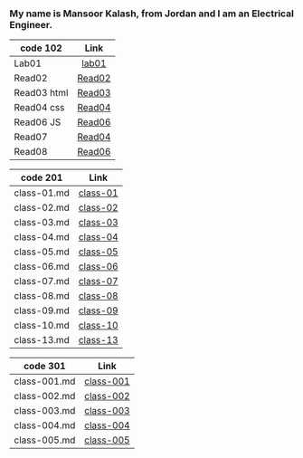 
### My name is Mansoor Kalash, from Jordan and I am an Electrical Engineer.


| code 102      | Link                                                            | 
| ------------- |:---------------------------------------------------------------:| 
| Lab01         |[lab01](https://mansoor-kalash.github.io/reading-notes/lab01)    | 
|  Read02       |[Read02](https://mansoor-kalash.github.io/reading-notes/Read02)  | 
|  Read03 html  |[Read03](https://mansoor-kalash.github.io/reading-notes/Read03)  |
| Read04 css    |[Read04](https://mansoor-kalash.github.io/reading-notes/Read04)  | 
| Read06 JS     |[Read06](https://mansoor-kalash.github.io/reading-notes/Read06)  |
| Read07        |[Read04](https://mansoor-kalash.github.io/reading-notes/Read07)  | 
| Read08        |[Read06](https://mansoor-kalash.github.io/reading-notes/Read08)  |
 


| code 201      | Link                                                                        | 
| ------------- |:---------------------------------------------------------------------------:| 
|   class-01.md |[class-01](https://mansoor-kalash.github.io/reading-notes/class-01)          | 
|   class-02.md |[class-02](https://mansoor-kalash.github.io/reading-notes/class-02)          | 
|   class-03.md |[class-03](https://mansoor-kalash.github.io/reading-notes/class-03)          | 
|   class-04.md |[class-04](https://mansoor-kalash.github.io/reading-notes/class-04)          | 
|   class-05.md |[class-05](https://mansoor-kalash.github.io/reading-notes/class-05)          |
|   class-06.md |[class-06](https://mansoor-kalash.github.io/reading-notes/class-06)          |
|   class-07.md |[class-07](https://mansoor-kalash.github.io/reading-notes/class-07)          |    
|   class-08.md |[class-08](https://mansoor-kalash.github.io/reading-notes/class-08)          |  
|   class-09.md |[class-09](https://mansoor-kalash.github.io/reading-notes/class-09)          |  
|   class-10.md |[class-10](https://mansoor-kalash.github.io/reading-notes/class-10)          |  
|   class-13.md |[class-13](https://mansoor-kalash.github.io/reading-notes/class-13)          | 



| code 301      | Link                                                                        | 
| ------------- |:---------------------------------------------------------------------------:| 
|  class-001.md |[class-001](https://mansoor-kalash.github.io/reading-notes/class-001)        | 
|  class-002.md |[class-002](https://mansoor-kalash.github.io/reading-notes/class-002)        |
|  class-003.md |[class-003](https://mansoor-kalash.github.io/reading-notes/class-003)        |
|  class-004.md |[class-004](https://mansoor-kalash.github.io/reading-notes/class-004)        |
|  class-005.md |[class-005](https://mansoor-kalash.github.io/reading-notes/class-005)        |


